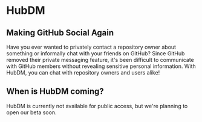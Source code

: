 # HubDM

## Making GitHub Social Again

Have you ever wanted to privately contact a repository owner about something or informally chat with your friends on GitHub? Since GitHub removed their private messaging feature, it's been difficult to communicate with GitHub members without revealing sensitive personal information. With HubDM, you can chat with repository owners and users alike!

## When is HubDM coming?

HubDM is currently not available for public access, but we're planning to open our beta soon.
